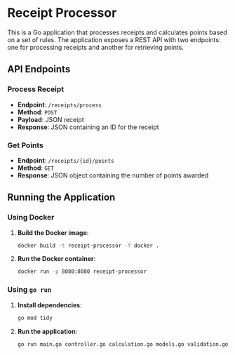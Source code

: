# Receipt Processor

This is a Go application that processes receipts and calculates points based on a set of rules. The application exposes a REST API with two endpoints: one for processing receipts and another for retrieving points.

## API Endpoints

### Process Receipt

- **Endpoint**: `/receipts/process`
- **Method**: `POST`
- **Payload**: JSON receipt
- **Response**: JSON containing an ID for the receipt

### Get Points

- **Endpoint**: `/receipts/{id}/points`
- **Method**: `GET`
- **Response**: JSON object containing the number of points awarded

## Running the Application

### Using Docker

1. **Build the Docker image**:

    ```sh
    docker build -t receipt-processor -f docker .
    ```

2. **Run the Docker container**:

    ```sh
    docker run -p 8080:8080 receipt-processor
    ```

### Using `go run`

1. **Install dependencies**:

    ```sh
    go mod tidy
    ```

2. **Run the application**:

    ```sh
    go run main.go controller.go calculation.go models.go validation.go
    ```
